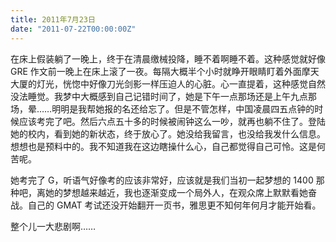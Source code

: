 ```yaml
---
title: 2011年7月23日
date: "2011-07-22T00:00:00Z"
---
```


在床上假装躺了一晚上，终于在清晨缴械投降，睡不着啊睡不着。这种感觉就好像 GRE 作文前一晚上在床上滚了一夜。每隔大概半个小时就睁开眼睛盯着外面摩天大厦的灯光，恍惚中好像刀光剑影一样压迫人的心脏。心一直提着，这种感觉自然没法睡觉。我梦中大概感到自己记错时间了，她是下午一点那场还是上午九点那场，晕……明明是我帮她报的名还给忘了。但是不管怎样，中国凌晨四五点钟的时候应该考完了吧。然后六点五十多的时候被闹钟这么一吵，就再也躺不住了。登陆她的校内，看到她的新状态，终于放心了。她没给我留言，也没给我发什么信息。想想也是预料中的。我不知道我在这边瞎操什么心，自己都觉得自己可怜。这是何苦呢。

她考完了 G，听语气好像考的应该非常好，应该就是我们当初一起梦想的 1400 那种吧，离她的梦想越来越近，我也逐渐变成一个局外人，在观众席上默默看她奋战。自己的 GMAT 考试还没开始翻开一页书，雅思更不知何年何月才能开始看。

整个儿一大悲剧啊……
